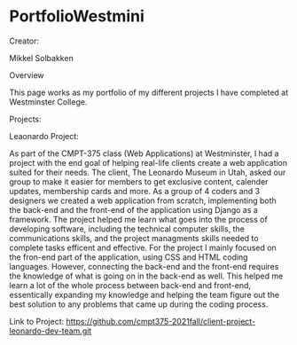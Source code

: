 # PortfolioWestmini

Creator: 

Mikkel Solbakken


Overview

This page works as my portfolio of my different projects I have completed at Westminster College.

Projects: 


Leaonardo Project:

As part of the CMPT-375 class (Web Applications) at Westminster, I had a project with the end goal of helping real-life clients create a web application suited for their needs. 
The client, The Leonardo Museum in Utah, asked our group to make it easier for members to get exclusive content, calender updates, membership cards and more.
As a group of 4 coders and 3 designers we created a web application from scratch, implementing both the back-end and the front-end of the application using Django as a framework. 
The project helped me learn what goes into the process of developing software, including the technical computer skills, the communications skills, and the project managments skills needed 
to complete tasks efficent and effective. For the project I mainly focused on the fron-end part of the application, using CSS and HTML coding languages. However, connecting the back-end
and the front-end requires the knowledge of what is going on in the back-end as well. This helped me learn a lot of the whole process between back-end and front-end, essentically expanding my knowledge
and helping the team figure out the best solution to any problems that came up during the coding process. 

Link to Project: https://github.com/cmpt375-2021fall/client-project-leonardo-dev-team.git 
